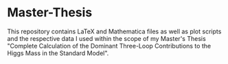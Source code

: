 # Master-Thesis
This repository contains LaTeX and Mathematica files as well as plot scripts and the respective data I used within the scope of my Master's Thesis "Complete Calculation of the Dominant Three-Loop Contributions to the Higgs Mass in the Standard Model".

